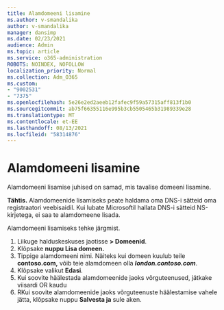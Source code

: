 ```yaml
---
title: Alamdomeeni lisamine
ms.author: v-smandalika
author: v-smandalika
manager: dansimp
ms.date: 02/23/2021
audience: Admin
ms.topic: article
ms.service: o365-administration
ROBOTS: NOINDEX, NOFOLLOW
localization_priority: Normal
ms.collection: Adm_O365
ms.custom:
- "9002531"
- "7375"
ms.openlocfilehash: 5e26e2ed2aeeb12fafec9f59a57315aff813f1b0
ms.sourcegitcommit: ab75f66355116e995b3cb5505465b31989339e28
ms.translationtype: MT
ms.contentlocale: et-EE
ms.lasthandoff: 08/13/2021
ms.locfileid: "58314876"
---
```

# <a name="add-a-subdomain"></a>Alamdomeeni lisamine

Alamdomeeni lisamise juhised on samad, mis tavalise domeeni lisamine. 

**Tähtis.** Alamdomeenide lisamiseks peate haldama oma DNS-i sätteid oma registraatori veebisaidil. Kui lubate Microsoftil hallata DNS-i sätteid NS-kirjetega, ei saa te alamdomeene lisada. 

Alamdomeeni lisamiseks tehke järgmist.

1. Liikuge halduskeskuses jaotisse **> Domeenid**.
2. Klõpsake **nuppu Lisa domeen.**
3. Tippige alamdomeeni nimi. Näiteks kui domeen kuulub teile **contoso.com,** võib teie alamdomeen olla **_london.contoso.com_**.
4. Klõpsake valikut **Edasi**.
5. Kui soovite häälestada alamdomeenide jaoks võrguteenused, jätkake viisardi OR kaudu
6. RKui soovite alamdomeenide jaoks võrguteenuste häälestamise vahele jätta, klõpsake nuppu **Salvesta ja** sule aken.

